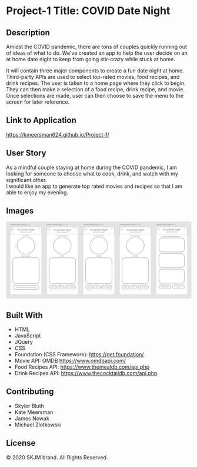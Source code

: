 # Project-1 Title: COVID Date Night

## Description

Amidst the COVID pandemic, there are tons of couples quickly running out of ideas of what to do. We've created an app to help the user decide on an at home date night to keep from going stir-crazy while stuck at home.

It will contain three major components to create a fun date night at home. Third-party APIs are used to select top-rated movies, food recipes, and drink recipes. The user is taken to a home page where they click to begin. They can then make a selection of a food recipe, drink recipe, and movie. Once selections are made, user can then choose to save the menu to the screen for later reference.

## Link to Application

https://kmeersman624.github.io/Project-1/

## User Story

As a mindful couple staying at home during the COVID pandemic, I am looking for someone to choose what to cook, drink, and watch with my significant other.  
I would like an app to generate top rated movies and recipes so that I am able to enjoy my evening.

## Images

![Image of XD Sketch](.\assets\images\sketch.png)

## Built With

- HTML
- JavaScript
- JQuery
- CSS
- Foundation (CSS Framework): https://get.foundation/
- Movie API: OMDB https://www.omdbapi.com/
- Food Recipes API: https://www.themealdb.com/api.php
- Drink Recipes API: https://www.thecocktaildb.com/api.php

## Contributing

- Skyler Bluth
- Kate Meersman
- James Nowak
- Michael Zlotkowski

## License

© 2020 SKJM brand. All Rights Reserved.
